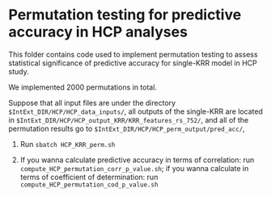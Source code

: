 # Permutation testing for predictive accuracy in HCP analyses

This folder contains code used to implement permutation testing to assess statistical significance of predictive accuracy for single-KRR model in HCP study.

We implemented 2000 permutations in total. 

Suppose that all input files are under the directory `$IntExt_DIR/HCP/HCP_data_inputs/`, all outputs of the single-KRR are located in `$IntExt_DIR/HCP/HCP_output_KRR/KRR_features_rs_752/`, and all of the permutation results go to `$IntExt_DIR/HCP/HCP_perm_output/pred_acc/`,

1. Run `sbatch HCP_KRR_perm.sh`

2. If you wanna calculate predictive accuracy in terms of correlation: run `compute_HCP_permutation_corr_p_value.sh`; if you wanna calculate in terms of coefficient of determination: run `compute_HCP_permutation_cod_p_value.sh`
